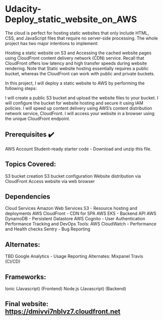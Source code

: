 # Udacity-Deploy_static_website_on_AWS


The cloud is perfect for hosting static websites that only include HTML, CSS, and JavaScript files that require no server-side processing. 
The whole project has two major intentions to implement:

Hosting a static website on S3 and Accessing the cached website pages using CloudFront content delivery network (CDN) service. 
Recall that CloudFront offers low latency and high transfer speeds during website rendering.
Note that Static website hosting essentially requires a public bucket, whereas the CloudFront can work with public and private buckets.

In this project, I will deploy a static website to AWS by performing the following steps:

I will create a public S3 bucket and upload the website files to your bucket.
I will configure the bucket for website hosting and secure it using IAM policies.
I will speed up content delivery using AWS’s content distribution network service, CloudFront.
I will access your website in a browser using the unique CloudFront endpoint.


## Prerequisites :heavy_check_mark:
AWS Account
Student-ready starter code - Download and unzip this file.


## Topics Covered:
S3 bucket creation
S3 bucket configuration
Website distribution via CloudFront
Access website via web browser


## Dependencies
Cloud Services
Amazon Web Services S3 - Resource hosting and deployments
AWS CloudFront - CDN for SPA
AWS EKS - Backend API
AWS DynamoDB - Persistent Datastore
AWS Cognito - User Authentication
Performance Tracking and DevOps Tools:
AWS CloudWatch - Performance and Health checks
Sentry - Bug Reporting

## Alternates:
TBD
Google Analytics - Usage Reporting
Alternates:
Mixpanel
Travis (CI/CD)


## Frameworks:
Ionic (Javascript) (Frontend)
Node.js (Javascript) (Backend)


## Final website: https://dmivvi7nblvz7.cloudfront.net
